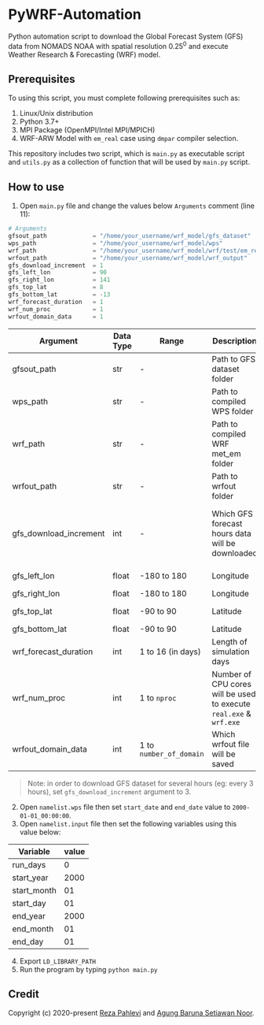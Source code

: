 # PyWRF-Automation
Python automation script to download the Global Forecast System (GFS) data from NOMADS NOAA with spatial resolution 0.25<sup>0</sup> and execute Weather Research & Forecasting (WRF) model.

## Prerequisites
To using this script, you must complete following prerequisites such as:
1. Linux/Unix distribution
2. Python 3.7+
3. MPI Package (OpenMPI/Intel MPI/MPICH)
4. WRF-ARW Model with `em_real` case using `dmpar` compiler selection.

This repository includes two script, which is `main.py` as executable script and `utils.py` as a collection of function that will be used by `main.py` script.

## How to use
1. Open `main.py` file and change the values below `Arguments` comment (line 11):

```python
# Arguments
gfsout_path             = "/home/your_username/wrf_model/gfs_dataset"
wps_path                = "/home/your_username/wrf_model/wps"
wrf_path                = "/home/your_username/wrf_model/wrf/test/em_real"
wrfout_path             = "/home/your_username/wrf_model/wrf_output"
gfs_download_increment  = 1
gfs_left_lon            = 90
gfs_right_lon           = 141
gfs_top_lat             = 8
gfs_bottom_lat          = -13
wrf_forecast_duration   = 1 
wrf_num_proc            = 1
wrfout_domain_data      = 1
```

| Argument               | Data Type | Range                   | Description                                                        | Note                                                                    |
|------------------------|-----------|-------------------------|--------------------------------------------------------------------|-------------------------------------------------------------------------|
| gfsout_path            | str       | -                       | Path to GFS dataset folder                                         | -                                                                       |
| wps_path               | str       | -                       | Path to compiled WPS folder                                        | -                                                                       |
| wrf_path               | str       | -                       | Path to compiled WRF met_em folder                                 | -                                                                       |
| wrfout_path            | str       | -                       | Path to wrfout folder                                              | -                                                                       |
| gfs_download_increment | int       | -                       | Which GFS forecast hours data will be downloaded                   | Set to `1` if you want to download GFS dataset for every forecast hours |
| gfs_left_lon           | float     | -180 to 180             | Longitude                                                          | gfs_left_lon < gfs_right_lon                                            |
| gfs_right_lon          | float     | -180 to 180             | Longitude                                                          | -                                                                       |
| gfs_top_lat            | float     | -90 to 90               | Latitude                                                           | gfs_top_lat > gfs_bottom_lat                                            |
| gfs_bottom_lat         | float     | -90 to 90               | Latitude                                                           | -                                                                       |
| wrf_forecast_duration  | int       | 1 to 16 (in days)       | Length of simulation days                                          | -                                                                       |
| wrf_num_proc           | int       | 1 to `nproc`            | Number of CPU cores will be used to execute `real.exe` & `wrf.exe` | -                                                                       |
| wrfout_domain_data     | int       | 1 to `number_of_domain` | Which wrfout file will be saved                                    | Set to `1` if you want to save wrfout file on domain 1 etc              |

> Note: in order to download GFS dataset for several hours (eg: every 3 hours), set `gfs_download_increment` argument to 3.

2. Open `namelist.wps` file then set `start_date` and `end_date` value to `2000-01-01_00:00:00`.
3. Open `namelist.input` file then set the following variables using this value below:

| Variable    | value |
|-------------|-------|
| run_days    | 0     |
| start_year  | 2000  |
| start_month | 01    |
| start_day   | 01    |
| end_year    | 2000  |
| end_month   | 01    |
| end_day     | 01    |

4. Export `LD_LIBRARY_PATH`
5. Run the program by typing `python main.py`

## Credit
Copyright (c) 2020-present <a href="https://github.com/elpahlevi">Reza Pahlevi</a> and <a href="https://github.com/absen22">Agung Baruna Setiawan Noor</a>.